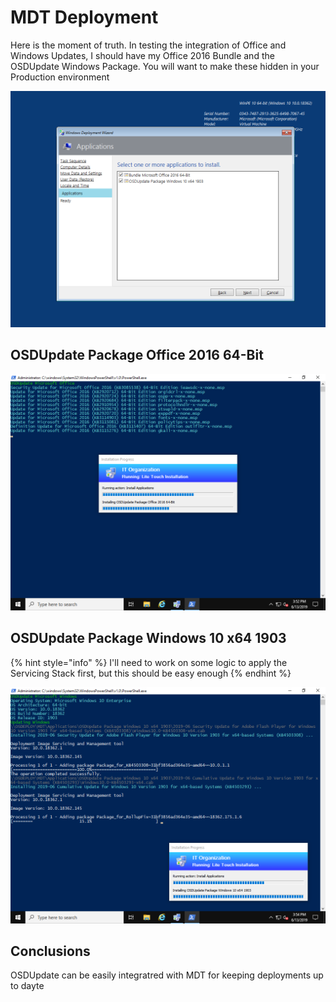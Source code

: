 # MDT Deployment

Here is the moment of truth.  In testing the integration of Office and Windows Updates, I should have my Office 2016 Bundle and the OSDUpdate Windows Package.  You will want to make these hidden in your Production environment

![](../../../.gitbook/assets/image%20%2886%29.png)

## OSDUpdate Package Office 2016 64-Bit

![](../../../.gitbook/assets/image%20%28244%29.png)

## OSDUpdate Package Windows 10 x64 1903



{% hint style="info" %}
I'll need to work on some logic to apply the Servicing Stack first, but this should be easy enough
{% endhint %}

![](../../../.gitbook/assets/image%20%28241%29.png)



## Conclusions

OSDUpdate can be easily integratred with MDT for keeping deployments up to dayte

















